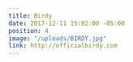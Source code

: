 ```yaml
---
title: Birdy
date: 2017-12-11 15:02:00 -05:00
position: 4
image: "/uploads/BIRDY.jpg"
link: http://officialbirdy.com
---
```


